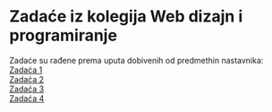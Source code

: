 # Zadaće iz kolegija Web dizajn i programiranje
Zadaće su rađene prema uputa dobivenih od predmethin nastavnika:
<a href=#>Zadaća 1</a><br>
<a href=#>Zadaća 2</a><br>
<a href=#>Zadaća 3</a><br>
<a href=#>Zadaća 4</a><br>

